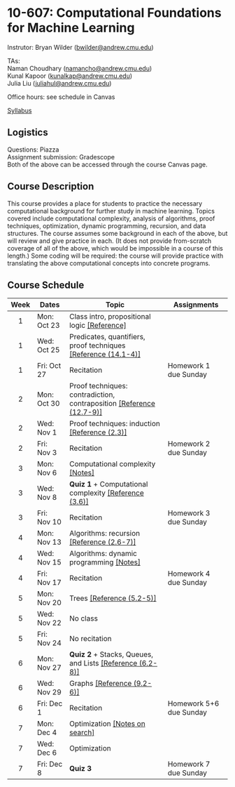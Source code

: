 # 10-607: Computational Foundations for Machine Learning

Instrutor: Bryan Wilder (bwilder@andrew.cmu.edu)

TAs:\
Naman Choudhary (namancho@andrew.cmu.edu)\
Kunal Kapoor (kunalkap@andrew.cmu.edu)\
Julia Liu (juliahul@andrew.cmu.edu)

Office hours: see schedule in Canvas

[Syllabus](files/syllabus_10606_f2024.pdf)

## Logistics

Questions: Piazza\
Assignment submission: Gradescope\
Both of the above can be accessed through the course Canvas page.

## Course Description

This course provides a place for students to practice the necessary computational background for further study in machine learning. Topics covered include computational complexity, analysis of algorithms, proof techniques, optimization, dynamic programming, recursion, and data structures. The course assumes some background in each of the above, but will review and give practice in each. (It does not provide from-scratch coverage of all of the above, which would be impossible in a course of this length.) Some coding will be required: the course will provide practice with translating the above computational concepts into concrete programs.

## Course Schedule

| Week | Dates       | Topic                                               | Assignments                              |
|:----:|-------------|-----------------------------------------------------|--------------------------------------------------------------------------------------------------------------------------------------------------------------------------------|
| 1    | Mon: Oct 23  | Class intro, propositional logic [[Reference]](http://infolab.stanford.edu/~ullman/focs/ch12.pdf)||
| 1    | Wed: Oct 25  | Predicates, quantifiers, proof techniques [[Reference (14.1-4)]](http://infolab.stanford.edu/~ullman/focs/ch14.pdf) ||
| 1    | Fri: Oct 27  | Recitation|Homework 1 due Sunday|
| 2    | Mon: Oct 30  | Proof techniques: contradiction, contraposition [[Reference (12.7-9)]](http://infolab.stanford.edu/~ullman/focs/ch12.pdf) ||
| 2    | Wed: Nov 1  | Proof techniques: induction [[Reference (2.3)]](http://infolab.stanford.edu/~ullman/focs/ch02.pdf) |||
| 2    | Fri: Nov 3  | Recitation |Homework 2 due Sunday|
| 3    | Mon: Nov 6  | Computational complexity [[Notes]](files/notes_complexity.pdf)||
| 3    | Wed: Nov 8  | __Quiz 1__ + Computational complexity [[Reference (3.6)]](http://infolab.stanford.edu/~ullman/focs/ch03.pdf)| |
| 3    | Fri: Nov 10  | Recitation| Homework 3 due Sunday|
| 4    | Mon: Nov 13  | Algorithms: recursion [[Reference (2.6-7)]](http://infolab.stanford.edu/~ullman/focs/ch02.pdf)||
| 4    | Wed: Nov 15  | Algorithms: dynamic programming [[Notes]](files/notes_dp.pdf)||
| 4    | Fri: Nov 17  | Recitation|Homework 4 due Sunday|
| 5    | Mon: Nov 20  | Trees [[Reference (5.2-5)]](http://infolab.stanford.edu/~ullman/focs/ch05.pdf )||
| 5    | Wed: Nov 22  | No class||
| 5    | Fri: Nov 24  | No recitation||
| 6    | Mon: Nov 27  | __Quiz 2__ + Stacks, Queues, and Lists [[Reference (6.2-8)]](http://infolab.stanford.edu/~ullman/focs/ch06.pdf) ||
| 6    | Wed: Nov 29 | Graphs [[Reference (9.2-6)]](http://infolab.stanford.edu/~ullman/focs/ch09.pdf ) ||
| 6    | Fri: Dec 1  | Recitation|Homework 5+6 due Sunday|
| 7    | Mon: Dec 4  | Optimization  [[Notes on search]](files/notes_search.pdf)   ||
| 7    | Wed: Dec 6  | Optimization   ||
| 7    | Fri: Dec 8  | __Quiz 3__ |Homework 7  due Sunday|
